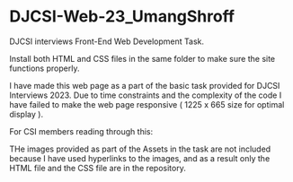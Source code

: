# DJCSI-Web-23_UmangShroff
DJCSI interviews Front-End Web Development Task.

Install both HTML and CSS files in the same folder to make sure the site functions properly. 

I have made this web page as a part of the basic task provided for DJCSI Interviews 2023.
Due to time constraints and the complexity of the code I have failed to make the web page responsive ( 1225 x 665 size for optimal display ).

For CSI members reading through this:

THe images provided as part of the Assets in the task are not included because I have used hyperlinks to the images, and as a result only the HTML file and the CSS file are in the repository.
